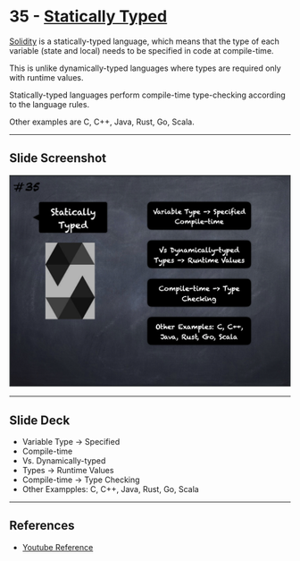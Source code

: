 # 35 - [Statically Typed](Statically%20Typed.md)
[Solidity](Solidity.md) is a statically-typed language, which means that the type of each variable (state and local) needs to be specified in code at compile-time. 

This is unlike dynamically-typed languages where types are required only with runtime values. 

Statically-typed languages perform compile-time type-checking according to the language rules. 

Other examples are C, C++, Java, Rust, Go, Scala.

___
## Slide Screenshot
![035.png](../../images/2.Solidity%20101/035.png)
___
## Slide Deck
- Variable Type -> Specified
- Compile-time
- Vs. Dynamically-typed
- Types -> Runtime Values
- Compile-time -> Type Checking
- Other Exampples: C, C++, Java, Rust, Go, Scala
___
## References
- [Youtube Reference](https://youtu.be/TCl1IcGl_3I?t=1373)


